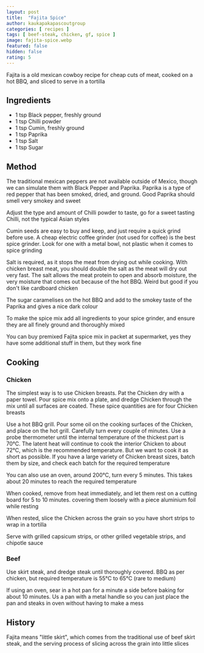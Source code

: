 ```yaml
---
layout: post
title:  "Fajita Spice"
author: kaukapakapascoutgroup
categories: [ recipes ]
tags: [ beef-steak, chicken, gf, spice ]
image: fajita-spice.webp
featured: false
hidden: false
rating: 5
---
```


Fajita is a old mexican cowboy recipe for cheap cuts of meat, cooked on a hot BBQ, and sliced to serve in a tortilla

## Ingredients

* 1 tsp Black pepper, freshly ground
* 1 tsp Chilli powder
* 1 tsp Cumin, freshly ground
* 1 tsp Paprika
* 1 tsp Salt
* 1 tsp Sugar

## Method

The traditional mexican peppers are not available outside of Mexico, though we can simulate them with Black Pepper and Paprika. Paprika is a type of red pepper that has been smoked, dried, and ground. Good Paprika should smell very smokey and sweet

Adjust the type and amount of Chilli powder to taste, go for a sweet tasting Chilli, not the typical Asian styles

Cumin seeds are easy to buy and keep, and just require a quick grind before use. A cheap electric coffee grinder (not used for coffee) is the best spice grinder. Look for one with a metal bowl, not plastic when it comes to spice grinding

Salt is required, as it stops the meat from drying out while cooking. With chicken breast meat, you should double the salt as the meat will dry out very fast. The salt allows the meat protein to open and absorb moisture, the very moisture that comes out because of the hot BBQ. Weird but good if you don't like cardboard chicken

The sugar caramelises on the hot BBQ and add to the smokey taste of the Paprika and gives a nice dark colour

To make the spice mix add all ingredients to your spice grinder, and ensure they are all finely ground and thoroughly mixed

You can buy premixed Fajita spice mix in packet at supermarket, yes they have some additional stuff in them, but they work fine

## Cooking

### Chicken

The simplest way is to use Chicken breasts. Pat the Chicken dry with a paper towel. Pour spice mix onto a plate, and dredge Chicken through the mix until all surfaces are coated. These spice quantities are for four Chicken breasts

Use a hot BBQ grill. Pour some oil on the cooking surfaces of the Chicken, and place on the hot grill. Carefully turn every couple of minutes. Use a probe thermometer until the internal temperature of the thickest part is 70°C. The latent heat will continue to cook the interior Chicken to about 72°C, which is the recommended temperature. But we want to cook it as short as possible. If you have a large variety of Chicken breast sizes, batch them by size, and check each batch for the required temperature

You can also use an oven, around 200°C, turn every 5 minutes. This takes about 20 minutes to reach the required temperature

When cooked, remove from heat immediately, and let them rest on a cutting board for 5 to 10 minutes. covering them loosely with a piece aluminium foil while resting

When rested, slice the Chicken across the grain so you have short strips to wrap in a tortilla

Serve with grilled capsicum strips, or other grilled vegetable strips, and chipotle sauce

### Beef

Use skirt steak, and dredge steak until thoroughly covered. BBQ as per chicken, but required temperature is 55°C to 65°C (rare to medium)

If using an oven, sear in a hot pan for a minute a side before baking for about 10 minutes. Us a pan with a metal handle so you can just place the pan and steaks in oven without having to make a mess

## History

Fajita means "little skirt", which comes from the traditional use of beef skirt steak, and the serving process of slicing across the grain into little slices
